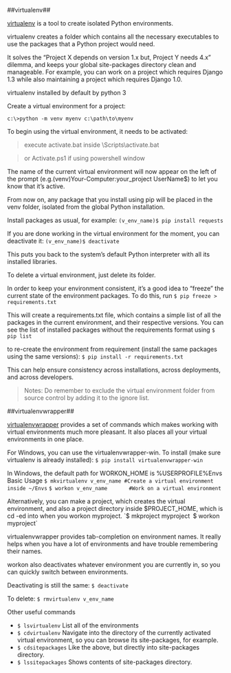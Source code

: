 ##virtualenv##

[virtualenv](http://pypi.python.org/pypi/virtualenv) is a tool to create isolated Python environments. 

virtualenv creates a folder which contains all the necessary executables to use the packages that a Python project would need.

It solves the “Project X depends on version 1.x but, Project Y needs 4.x” dilemma, and keeps your global 
site-packages directory clean and manageable. For example, you can work on a project which requires 
Django 1.3 while also maintaining a project which requires Django 1.0.

virtualenv installed by default by python 3

Create a virtual environment for a project:

`c:\>python -m venv myenv c:\path\to\myenv`

To begin using the virtual environment, it needs to be activated:

> execute activate.bat inside <venv folder>\Scripts\activate.bat

> or Activate.ps1 if using powershell window

The name of the current virtual environment will now appear on the left of the prompt 
(e.g.(venv)Your-Computer:your_project UserName$) to let you know that it’s active. 

From now on, any package that you install using pip will be placed in the venv folder, isolated from 
the global Python installation.

Install packages as usual, for example:
`(v_env_name)$ pip install requests`

If you are done working in the virtual environment for the moment, you can deactivate it:
`(v_env_name)$ deactivate`

This puts you back to the system’s default Python interpreter with all its installed libraries.

To delete a virtual environment, just delete its folder. 

In order to keep your environment consistent, it’s a good idea to “freeze” the current state of the environment 
packages. To do this, run
`$ pip freeze > requirements.txt`

This will create a requirements.txt file, which contains a simple list of all the packages in the current environment,  and their respective versions. You can see the list of installed packages without the requirements format using
`$ pip list`

to re-create the environment from requirement  (install the same packages using the same versions):
`$ pip install -r requirements.txt`

This can help ensure consistency across installations, across deployments, and across developers.

> Notes: Do remember to exclude the virtual environment folder from source control by adding it to the ignore list.

##virtualenvwrapper##

[virtualenvwrapper](http://virtualenvwrapper.readthedocs.org/en/latest/index.html) provides a set of commands which makes working with virtual environments much more pleasant. It also places all your virtual environments in one place.

For Windows, you can use the virtualenvwrapper-win.
To install (make sure virtualenv is already installed):
`$ pip install virtualenvwrapper-win`

In Windows, the default path for WORKON_HOME is %USERPROFILE%Envs
Basic Usage
`$ mkvirtualenv v_env_name #Create a virtual environment inside ~/Envs`
`$ workon v_env_name       #Work on a virtual environment`

Alternatively, you can make a project, which creates the virtual environment, and also a project directory 
inside $PROJECT_HOME, which is cd -ed into when you workon myproject.
`$ mkproject myproject`
`$ workon myproject`

virtualenvwrapper provides tab-completion on environment names. It really helps when you have a lot of 
environments and have trouble remembering their names.

workon also deactivates whatever environment you are currently in, so you can quickly switch between environments.

Deactivating is still the same:
`$ deactivate`

To delete:
`$ rmvirtualenv v_env_name`


Other useful commands

- `$ lsvirtualenv` List all of the environments
- `$ cdvirtualenv` Navigate into the directory of the currently activated virtual environment, so you can browse its site-packages, for example.
- `$ cdsitepackages` Like the above, but directly into site-packages directory.
- `$ lssitepackages` Shows contents of site-packages directory.
